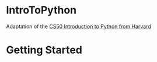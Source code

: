 # IntroToPython
Adaptation of the [CS50 Introduction to Python from Harvard](https://cs50.harvard.edu/python/2022/)


# Getting Started




